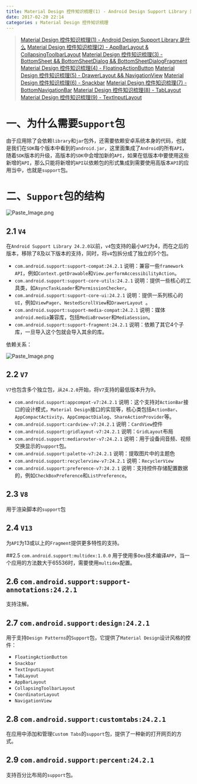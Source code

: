 ```yaml
---
title: Material Design 控件知识梳理(1) - Android Design Support Library 是什么
date: 2017-02-20 22:14
categories : Material Design 控件知识梳理
---
```

>[Material Design 控件知识梳理(1) - Android Design Support Library 是什么](http://www.jianshu.com/p/32b2638a1785)
[Material Design 控件知识梳理(2) - AppBarLayout & CollapsingToolbarLayout](http://www.jianshu.com/p/d4fd636d7c44)
[Material Design 控件知识梳理(3) - BottomSheet && BottomSheetDialog && BottomSheetDialogFragment](http://www.jianshu.com/p/2a5be29123e5)
[Material Design 控件知识梳理(4) - FloatingActionButton](http://www.jianshu.com/p/5a354e318019)
[Material Design 控件知识梳理(5) - DrawerLayout && NavigationView](http://www.jianshu.com/p/d70cfd724c7f)
[Material Design 控件知识梳理(6) - Snackbar](http://www.jianshu.com/p/6aea94f9ae2f)
[Material Design 控件知识梳理(7) - BottomNavigationBar](http://www.jianshu.com/p/22ec4fc1cb71)
[Material Design 控件知识梳理(8) - TabLayout](http://www.jianshu.com/p/5dd04fda13ab)
[Material Design 控件知识梳理(9) - TextInputLayout](http://www.jianshu.com/p/ed9642fc8634)

# 一、为什么需要`Support`包
由于应用除了会依赖`library`和`jar`包外，还需要依赖安卓系统本身的代码，也就是我们在`SDK`每个版本中看到的`android.jar`，这里面集成了`Android`的所有`API`，随着`SDK`版本的升级，高版本的`SDK`中会增加新的`API`，如果在低版本中要使用这些新增的`API`，那么只能将新增的`API`以依赖包的形式集成到需要使用高版本`API`的应用当中，也就是`support`包。

# 二、`Support`包的结构

![Paste_Image.png](http://upload-images.jianshu.io/upload_images/1949836-079345fe835d80b5.png?imageMogr2/auto-orient/strip%7CimageView2/2/w/1240)
## 2.1 `V4`
在`Android Support Library 24.2.0`以前，`v4`包支持的最小`API`为4，而在之后的版本，移除了8及以下版本的支持，同时，将`v4`包拆分成了独立的5个包。
- `com.android.support:support-compat:24.2.1`
说明：兼容一些`framework API`，例如`Context.getDrawable`和`View.performAccessibilityAction`。
- `com.android.support:support-core-utils:24.2.1`
说明：提供一些核心的工具类，如`AsyncTaskLoader`和`PermissionChecker`。
- `com.android.support:support-core-ui:24.2.1`
说明：提供一系列核心的`UI`，例如`ViewPager`、`NestedScrollView`和`DrawerLayout `。
- `com.android.support:support-media-compat:24.2.1`
说明：媒体`android.media`兼容库，包括`MediaBrowser`和`MediaSession`。
- `com.android.support:support-fragment:24.2.1`
说明：依赖了其它4个子库，一旦导入这个包就会导入其余的库。

依赖关系：


![Paste_Image.png](http://upload-images.jianshu.io/upload_images/1949836-ab9804972696c062.png?imageMogr2/auto-orient/strip%7CimageView2/2/w/1240)

## 2.2 `V7`
`V7`也包含多个独立包，从`24.2.0`开始，将`V7`支持的最低版本升为9。
- `com.android.support:appcompat-v7:24.2.1`
说明：这个支持对`ActionBar`接口的设计模式，`Material Design`接口的实现等，核心类包括`ActionBar`、`AppCompactActivity`、`AppCompactDialog`、`ShareActionProvider`等。
- `com.android.support:cardview-v7:24.2.1`
说明：`CardView`控件
- `com.android.support:gridlayout-v7:24.2.1`
说明：`GridLayout`布局
- `com.android.support:mediarouter-v7:24.2.1`
说明：用于设备间音频、视频交换显示的`support`包。
- `com.android.support:palette-v7:24.2.1`
说明：提取图片中的主题色
- `com.android.support:recyclerview-v7:24.2.1`
说明：`RecyclerView`
- `com.android.support:preference-v7:24.2.1`
说明：支持控件存储配置数据的，例如`CheckBoxPreference`和`ListPreference`。

## 2.3 `V8`
用于渲染脚本的`support`包

## 2.4 `V13`
为`API`为13或以上的`Fragment`提供更多特性的支持。

##2.5 `com.android.support:multidex:1.0.0`
用于使用多`Dex`技术编译`APP`，当一个应用的方法数大于65536时，需要使用`multidex`配置。

## 2.6 `com.android.support:support-annotations:24.2.1`
支持注解。

## 2.7 `com.android.support:design:24.2.1`
用于支持`Design Patterns`的`Support`包，它提供了`Material Design`设计风格的控件：
- `FloatingActionButton`
- `Snackbar`
- `TextInputLayout`
- `TabLayout`
- `AppBarLayout`
- `CollapsingToolbarLayout`
- `CoordinatorLayout`
- `NavigationView`

## 2.8 `com.android.support:customtabs:24.2.1`
在应用中添加和管理`Custom Tabs`的`support`包，提供了一种新的打开网页的方式。

## 2.9 `com.android.support:percent:24.2.1`
支持百分比布局的`support`包。

